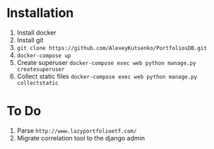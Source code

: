 # Installation
1. Install docker
2. Install git
3. `git clone https://github.com/AlexeyKutsenko/PortfoliosDB.git`
4. `docker-compose up`
5. Create superuser `docker-compose exec web python manage.py createsuperuser`
6. Collect static files `docker-compose exec web python manage.py collectstatic`

# To Do
1. Parse `http://www.lazyportfolioetf.com/`
2. Migrate correlation tool to the django admin
